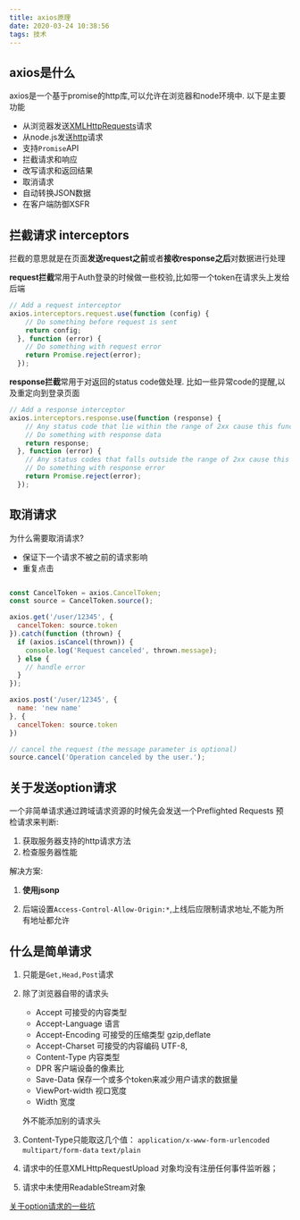 ```yaml
---
title: axios原理
date: 2020-03-24 10:38:56
tags: 技术
---
```


## axios是什么

axios是一个基于promise的http库,可以允许在浏览器和node环境中.
以下是主要功能

- 从浏览器发送[XMLHttpRequests](https://developer.mozilla.org/zh-CN/docs/Web/API/XMLHttpRequest)请求
- 从node.js发送[http](http://nodejs.org/api/http.html)请求
- 支持`Promise`API
- 拦截请求和响应
- 改写请求和返回结果
- 取消请求
- 自动转换JSON数据
- 在客户端防御XSFR

## 拦截请求 **interceptors**

拦截的意思就是在页面**发送request之前**或者**接收response之后**对数据进行处理

**request拦截**常用于Auth登录的时候做一些校验,比如带一个token在请求头上发给后端

``` javascript
// Add a request interceptor
axios.interceptors.request.use(function (config) {
    // Do something before request is sent
    return config;
  }, function (error) {
    // Do something with request error
    return Promise.reject(error);
  });
```

**response拦截**常用于对返回的status code做处理.
比如一些异常code的提醒,以及重定向到登录页面

``` javascript
// Add a response interceptor
axios.interceptors.response.use(function (response) {
    // Any status code that lie within the range of 2xx cause this function to trigger
    // Do something with response data
    return response;
  }, function (error) {
    // Any status codes that falls outside the range of 2xx cause this function to trigger
    // Do something with response error
    return Promise.reject(error);
  });
```

## 取消请求

为什么需要取消请求?

- 保证下一个请求不被之前的请求影响
- 重复点击

``` javascript

const CancelToken = axios.CancelToken;
const source = CancelToken.source();

axios.get('/user/12345', {
  cancelToken: source.token
}).catch(function (thrown) {
  if (axios.isCancel(thrown)) {
    console.log('Request canceled', thrown.message);
  } else {
    // handle error
  }
});

axios.post('/user/12345', {
  name: 'new name'
}, {
  cancelToken: source.token
})

// cancel the request (the message parameter is optional)
source.cancel('Operation canceled by the user.');

```

## 关于发送option请求

一个非简单请求通过跨域请求资源的时候先会发送一个Preflighted Requests 预检请求来判断:

1. 获取服务器支持的http请求方法
2. 检查服务器性能

解决方案:

1. **使用jsonp**

2. 后端设置`Access-Control-Allow-Origin:*`,上线后应限制请求地址,不能为所有地址都允许

## 什么是简单请求

1. 只能是`Get,Head,Post`请求
2. 除了浏览器自带的请求头
   - Accept 可接受的内容类型
   - Accept-Language 语言
   - Accept-Encoding 可接受的压缩类型 gzip,deflate
   - Accept-Charset 可接受的内容编码 UTF-8,
   - Content-Type 内容类型
   - DPR 客户端设备的像素比
   - Save-Data 保存一个或多个token来减少用户请求的数据量
   - ViewPort-width 视口宽度
   - Width 宽度

   外不能添加别的请求头
3. Content-Type只能取这几个值： `application/x-www-form-urlencoded` `multipart/form-data` `text/plain`
4. 请求中的任意XMLHttpRequestUpload 对象均没有注册任何事件监听器；
5. 请求中未使用ReadableStream对象

[关于option请求的一些坑](https://ningyu1.github.io/site/post/92-cors-ajax/)
